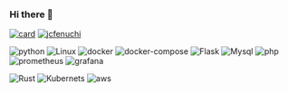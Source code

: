 ### Hi there 👋



<div>
  
[![card](https://github-readme-stats.vercel.app/api?username=jcfenuchi&theme=tokyonight&show_icons=true)](https://github.com/jcfenuchi)
[![jcfenuchi](https://github-readme-stats.vercel.app/api/top-langs/?username=jcfenuchi&hide=html&layout=compact&theme=tokyonight)](https://github.com/jcfenuchi)
</div>

<div>
  
![python]("https://cdn.jsdelivr.net/gh/devicons/devicon/icons/python/python-original-wordmark.svg")
![Linux]("https://cdn.jsdelivr.net/gh/devicons/devicon/icons/linux/linux-original.svg")
![docker]("https://cdn.jsdelivr.net/gh/devicons/devicon/icons/docker/docker-original-wordmark.svg")
![docker-compose]("https://miro.medium.com/max/1000/0*vEwcZbQj3phWXB5C.png")
![Flask]("https://cdn.jsdelivr.net/gh/devicons/devicon/icons/flask/flask-original-wordmark.svg")
![Mysql]("https://cdn.jsdelivr.net/gh/devicons/devicon/icons/mysql/mysql-original-wordmark.svg")
![php]("https://cdn.jsdelivr.net/gh/devicons/devicon/icons/php/php-original.svg")
![prometheus]("https://cdn.jsdelivr.net/gh/devicons/devicon/icons/prometheus/prometheus-original-wordmark.svg")
![grafana]("https://cdn.jsdelivr.net/gh/devicons/devicon/icons/grafana/grafana-original-wordmark.svg")
</div>

<div>
  
![Rust]("https://cdn.jsdelivr.net/gh/devicons/devicon/icons/rust/rust-plain.svg")
![Kubernets]("https://cdn.jsdelivr.net/gh/devicons/devicon/icons/kubernetes/kubernetes-plain-wordmark.svg")
![aws]("https://cdn.jsdelivr.net/gh/devicons/devicon/icons/amazonwebservices/amazonwebservices-original-wordmark.svg")
</div>
<!--
**jcfenuchi/jcfenuchi** is a ✨ _special_ ✨ repository because its `README.md` (this file) appears on your GitHub profile.

Here are some ideas to get you started:

- 🔭 I’m currently working on ...
- 🌱 I’m currently learning ...
- 👯 I’m looking to collaborate on ...
- 🤔 I’m looking for help with ...
- 💬 Ask me about ...
- 📫 How to reach me: ...
- 😄 Pronouns: ...
- ⚡ Fun fact: ...
-->
